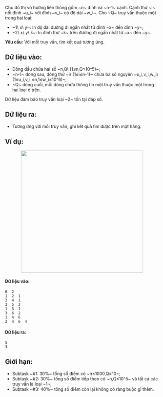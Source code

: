<!--**<center>NGUỒN: ĐỀ THI CHỌN ĐỘI TUYỂN HSGQG NĂM 2018 - 2019 - HÀ NAM</center>**-->

Cho đồ thị vô hướng liên thông gồm ~n~ đỉnh và ~n-1~ cạnh. Cạnh thứ ~i~ nối đỉnh ~u_i~ với đỉnh ~v_i~ có độ dài ~w_i~. Cho ~Q~ truy vấn thuộc một trong hai loại:
- ~1\ x\ y~: In độ dài đường đi ngắn nhất từ đỉnh ~x~ đến đỉnh ~y~;
- ~2\ x\ y\ k~: In đỉnh thứ ~k~ trên đường đi ngắn nhất từ ~x~ đến ~y~.

**Yêu cầu:** Với mỗi truy vấn, tìm kết quả tương ứng.

## Dữ liệu vào:
- Dòng đầu chứa hai số ~n,Q\ (1≤n,Q≤10^5)~;
- ~n-1~ dòng sau, dòng thứ ~i\ (1≤i≤n-1)~ chứa ba số nguyên ~u_i,v_i,w_i\ (1≤u_i,v_i,≤n,1≤w_i≤10^6)~;
- ~Q~ dòng cuối, mỗi dòng chứa thông tin một truy vấn thuộc một trong hai loại ở trên.

Dữ liệu đảm bảo truy vấn loại ~2~ tồn tại đáp số.

## Dữ liệu ra:
- Tương ứng với mỗi truy vấn, ghi kết quả tìm được trên một hàng.

## Ví dụ:
<center><img src="/images/problems/1381/QTREE.svg" width="400px" /></center>

#### Dữ liệu vào:
```
6  2
1  2  1
2  4  1
2  5  2
1  3  1
3  6  2
1  4  6
2  4  6  4
```

#### Dữ liệu ra:
```
5
3
```

## Giới hạn:
- Subtask ~\#1: 30\%~ tổng số điểm có ~n≤1000,Q≤10~;
- Subtask ~\#2: 30\%~ tổng số điểm tiếp theo có ~n,Q≤10^5~ và tất cả các truy vấn là loại ~1~;
- Subtask ~\#3: 40\%~ tổng số điểm còn lại không có ràng buộc gì thêm.